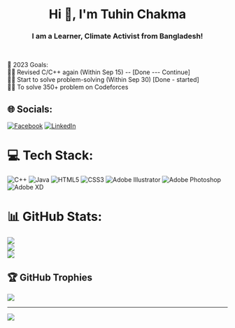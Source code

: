<h1 align="center">Hi 👋, I'm Tuhin Chakma</h1>
<h3 align="center">I am a Learner, Climate Activist from Bangladesh!</h3> <br>

🥅 2023 Goals:<br>
🧑‍💻 Revised C/C++ again (Within Sep 15) -- [Done --- Continue]<br>
🧑‍💻 Start to solve problem-solving (Within Sep 30) [Done - started]<br>
🧑‍💻 To solve 350+ problem on Codeforces<br>


## 🌐 Socials:
[![Facebook](https://img.shields.io/badge/Facebook-%231877F2.svg?logo=Facebook&logoColor=white)](https://facebook.com/iamtuhinchakma) [![LinkedIn](https://img.shields.io/badge/LinkedIn-%230077B5.svg?logo=linkedin&logoColor=white)](https://linkedin.com/in/iamtuhinchakma) 

# 💻 Tech Stack:
![C++](https://img.shields.io/badge/c++-%2300599C.svg?style=for-the-badge&logo=c%2B%2B&logoColor=white) ![Java](https://img.shields.io/badge/java-%23ED8B00.svg?style=for-the-badge&logo=java&logoColor=white) ![HTML5](https://img.shields.io/badge/html5-%23E34F26.svg?style=for-the-badge&logo=html5&logoColor=white) ![CSS3](https://img.shields.io/badge/css3-%231572B6.svg?style=for-the-badge&logo=css3&logoColor=white) ![Adobe Illustrator](https://img.shields.io/badge/adobeillustrator-%23FF9A00.svg?style=for-the-badge&logo=adobeillustrator&logoColor=white) ![Adobe Photoshop](https://img.shields.io/badge/adobephotoshop-%2331A8FF.svg?style=for-the-badge&logo=adobephotoshop&logoColor=white) ![Adobe XD](https://img.shields.io/badge/Adobe%20XD-470137?style=for-the-badge&logo=Adobe%20XD&logoColor=#FF61F6)
# 📊 GitHub Stats:
![](https://github-readme-stats.vercel.app/api?username=iamtuhinchakma&theme=radical&hide_border=false&include_all_commits=false&count_private=false)<br/>
![](https://github-readme-streak-stats.herokuapp.com/?user=iamtuhinchakma&theme=radical&hide_border=false)<br/>
![](https://github-readme-stats.vercel.app/api/top-langs/?username=iamtuhinchakma&theme=radical&hide_border=false&include_all_commits=false&count_private=false&layout=compact)

## 🏆 GitHub Trophies
![](https://github-profile-trophy.vercel.app/?username=iamtuhinchakma&theme=chalk&no-frame=false&no-bg=true&margin-w=4)

---
[![](https://visitcount.itsvg.in/api?id=iamtuhinchakma&icon=0&color=0)](https://visitcount.itsvg.in)

<!-- Proudly created with GPRM ( https://gprm.itsvg.in ) -->
